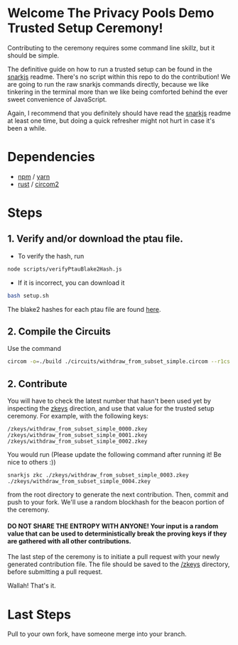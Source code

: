 # Welcome The Privacy Pools Demo Trusted Setup Ceremony!

Contributing to the ceremony requires some command line skillz, but it should be simple.

The definitive guide on how to run a trusted setup can be found in the [snarkjs](https://github.com/iden3/snarkjs) readme. There's no script within this repo to do the contribution! We are going to run the raw snarkjs commands directly, because we like tinkering in the terminal more than we like being comforted behind the ever sweet convenience of JavaScript.

Again, I recommend that you definitely should have read the [snarkjs](https://github.com/iden3/snarkjs) readme at least one time, but doing a quick refresher might not hurt in case it's been a while.

# Dependencies

- [npm](https://www.npmjs.com/) / [yarn](https://yarnpkg.com/)
- [rust](https://www.rust-lang.org/tools/install) / [circom2](https://docs.circom.io/getting-started/installation/)

# Steps

## 1. Verify and/or download the ptau file.

- To verify the hash, run

```sh
node scripts/verifyPtauBlake2Hash.js
```

- If it is incorrect, you can download it

```sh
bash setup.sh
```

The blake2 hashes for each ptau file are found [here](https://github.com/iden3/snarkjs#).

## 2. Compile the Circuits

Use the command

```sh
circom -o=./build ./circuits/withdraw_from_subset_simple.circom --r1cs --wasm --sym
```

## 2. Contribute

You will have to check the latest number that hasn't been used yet by inspecting the [zkeys](./zkeys) direction, and use that value for the trusted setup ceremony. For example, with the following keys:

```
/zkeys/withdraw_from_subset_simple_0000.zkey
/zkeys/withdraw_from_subset_simple_0001.zkey
/zkeys/withdraw_from_subset_simple_0002.zkey
```

You would run (Please update the following command after running it! Be nice to others :))

```
snarkjs zkc ./zkeys/withdraw_from_subset_simple_0003.zkey ./zkeys/withdraw_from_subset_simple_0004.zkey
```

from the root directory to generate the next contribution. Then, commit and push to your fork. We'll use a random blockhash for the beacon portion of the ceremony.

#### DO NOT SHARE THE ENTROPY WITH ANYONE! Your input is a random value that can be used to deterministically break the proving keys if they are gathered with all other contributions.

The last step of the ceremony is to initiate a pull request with your newly generated contribution file. The file should be saved to the [/zkeys](./zkeys) directory, before submitting a pull request.

Wallah! That's it.

# Last Steps

Pull to your own fork, have someone merge into your branch.
